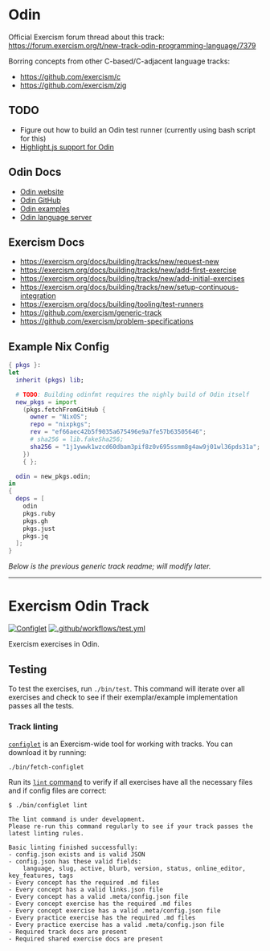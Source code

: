 # Odin

Official Exercism forum thread about this track: https://forum.exercism.org/t/new-track-odin-programming-language/7379

Borring concepts from other C-based/C-adjacent language tracks:
- https://github.com/exercism/c
- https://github.com/exercism/zig

## TODO

- Figure out how to build an Odin test runner (currently using bash script for this)
- [Highlight.js support for Odin](https://github.com/highlightjs/highlight.js/blob/main/SUPPORTED_LANGUAGES.md)

## Odin Docs

- [Odin website](http://odin-lang.org)
- [Odin GitHub](https://github.com/odin-lang/Odin)
- [Odin examples](https://github.com/odin-lang/examples)
- [Odin language server](https://github.com/DanielGavin/ols)

## Exercism Docs

- https://exercism.org/docs/building/tracks/new/request-new
- https://exercism.org/docs/building/tracks/new/add-first-exercise
- https://exercism.org/docs/building/tracks/new/add-initial-exercises
- https://exercism.org/docs/building/tracks/new/setup-continuous-integration
- https://exercism.org/docs/building/tooling/test-runners
- https://github.com/exercism/generic-track
- https://github.com/exercism/problem-specifications

## Example Nix Config

```nix
{ pkgs }:
let
  inherit (pkgs) lib;

  # TODO: Building odinfmt requires the nighly build of Odin itself
  new_pkgs = import
    (pkgs.fetchFromGitHub {
      owner = "NixOS";
      repo = "nixpkgs";
      rev = "ef66aec42b5f9035a675496e9a7fe57b63505646";
      # sha256 = lib.fakeSha256;
      sha256 = "1j1ywwk1wzcd60dbam3pif8z0v695ssmm8g4aw9j01wl36pds31a";
    })
    { };

  odin = new_pkgs.odin;
in
{
  deps = [
    odin
    pkgs.ruby
    pkgs.gh
    pkgs.just
    pkgs.jq
  ];
}
```

*Below is the previous generic track readme; will modify later.*

---

# Exercism Odin Track

[![Configlet](https://github.com/exercism/odin/actions/workflows/configlet.yml/badge.svg)](https://github.com/exercism/odin/actions/workflows/configlet.yml) [![.github/workflows/test.yml](https://github.com/exercism/odin/actions/workflows/test.yml/badge.svg)](https://github.com/exercism/odin/actions/workflows/test.yml)

Exercism exercises in Odin.

## Testing

To test the exercises, run `./bin/test`.
This command will iterate over all exercises and check to see if their exemplar/example implementation passes all the tests.

### Track linting

[`configlet`](https://exercism.org/docs/building/configlet) is an Exercism-wide tool for working with tracks. You can download it by running:

```shell
./bin/fetch-configlet
```

Run its [`lint` command](https://exercism.org/docs/building/configlet/lint) to verify if all exercises have all the necessary files and if config files are correct:

```shell
$ ./bin/configlet lint

The lint command is under development.
Please re-run this command regularly to see if your track passes the latest linting rules.

Basic linting finished successfully:
- config.json exists and is valid JSON
- config.json has these valid fields:
    language, slug, active, blurb, version, status, online_editor, key_features, tags
- Every concept has the required .md files
- Every concept has a valid links.json file
- Every concept has a valid .meta/config.json file
- Every concept exercise has the required .md files
- Every concept exercise has a valid .meta/config.json file
- Every practice exercise has the required .md files
- Every practice exercise has a valid .meta/config.json file
- Required track docs are present
- Required shared exercise docs are present
```
